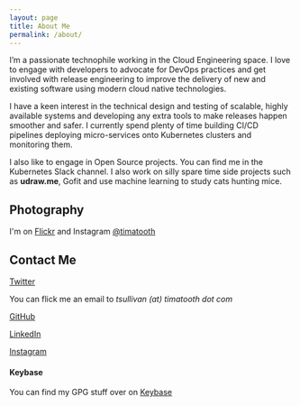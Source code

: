 ```yaml
---
layout: page
title: About Me
permalink: /about/
---
```


I’m a passionate technophile working in the Cloud Engineering space. I love to engage with developers to advocate for DevOps practices and get involved with release engineering to improve the delivery of new and existing software using modern cloud native technologies.

I have a keen interest in the technical design and testing of scalable, highly available systems and developing any extra tools to make releases happen smoother and safer. I currently spend plenty of time building CI/CD pipelines deploying micro-services onto Kubernetes clusters and monitoring them.

I also like to engage in Open Source projects. You can find me in the Kubernetes Slack channel. I also work on silly spare time side projects such as __udraw.me__, Gofit and use machine learning to study cats hunting mice.

## Photography
I'm on [Flickr](https://flickr.com/photos/timatooth) and Instagram [@timatooth](https://instagram.com/timatooth)

## Contact Me
[Twitter](https://twitter.com/timatooth)

You can flick me an email to _tsullivan (at) timatooth dot com_

[GitHub](https://github.com/timatooth)

[LinkedIn](https://www.linkedin.com/in/timsullivannz/)

[Instagram](https://www.instagram.com/timatooth/)

#### Keybase
You can find my GPG stuff over on [Keybase](https://keybase.io/timatooth)

